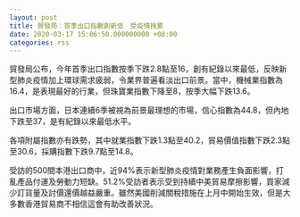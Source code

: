 ```yaml
---
layout: post
title: 貿發局：首季出口指數創新低　受疫情拖累
date: 2020-03-17 15:06:50.000000000 +08:00
categories: rss
---
```


貿發局公布，今年首季出口指數按季下跌2.8點至16，創有紀錄以來最低，反映新型肺炎疫情加上環球需求疲弱，令業界普遍看淡出口前景。當中，機械業指數為16.4，是表現最好的行業，但珠寶業指數下降至8，按季大幅下跌13.6。

出口市場方面，日本連續6季被視為前景最理想的市場，信心指數為44.8，但內地下跌至37，是有紀錄以來最低水平。

各項附屬指數亦有跌勢，其中就業指數下跌1.3點至40.2，貿易價值指數下跌2.3點至30.6，採購指數下跌9.7點至14.8。

受訪的500間本港出口商中，近94%表示新型肺炎疫情對業務產生負面影響，打亂產品付運及勞動力短缺。51.2%受訪者表示受到持續中美貿易摩擦影響，買家減少訂貨量及討價還價越益嚴重。雖然美國削減關稅措施在上月中開始生效，但是大多數香港貿易商不相信這會有助改善狀況。
